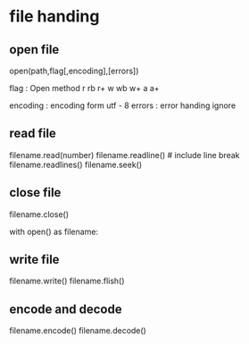 # file handing
## open file
open(path,flag[,encoding],[errors])

flag : Open method
r  rb  r+  w  wb  w+  a  a+

encoding : encoding form  utf - 8
errors  : error handing ignore

## read file

filename.read(number)
filename.readline()  # include line break
filename.readlines()
filename.seek()

## close file
filename.close()

with open() as filename:


## write file

filename.write()
filename.flish()

## encode and decode

filename.encode()
filename.decode()
